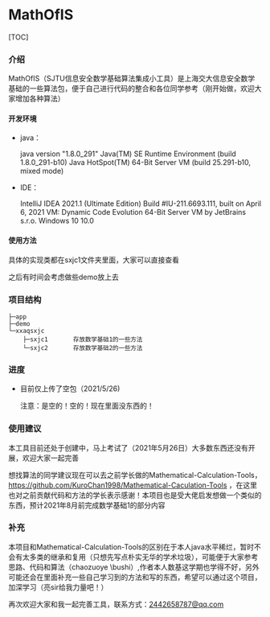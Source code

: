 # MathOfIS



[TOC]

### 介绍

MathOfIS（SJTU信息安全数学基础算法集成小工具）是上海交大信息安全数学基础的一些算法包，便于自己进行代码的整合和各位同学参考（刚开始做，欢迎大家增加各种算法）

#### 开发环境

- java：

  java version "1.8.0_291"
  Java(TM) SE Runtime Environment (build 1.8.0_291-b10)
  Java HotSpot(TM) 64-Bit Server VM (build 25.291-b10, mixed mode)

- IDE：

  IntelliJ IDEA 2021.1 (Ultimate Edition)
  Build #IU-211.6693.111, built on April 6, 2021
  VM: Dynamic Code Evolution 64-Bit Server VM by JetBrains s.r.o.
  Windows 10 10.0

#### 使用方法

具体的实现类都在sxjc1文件夹里面，大家可以直接查看

之后有时间会考虑做些demo放上去

### 项目结构
````
├─app
├─demo
└─xxaqsxjc
    ├─sxjc1       存放数学基础1的一些方法
    └─sxjc2       存放数学基础2的一些方法
````


### 进度

- 目前仅上传了空包（2021/5/26) 

  注意：是空的！空的！现在里面没东西的！
  
  

### 使用建议

本工具目前还处于创建中，马上考试了（2021年5月26日）大多数东西还没有开展，欢迎大家一起完善

想找算法的同学建议现在可以去之前学长做的Mathematical-Calculation-Tools，https://github.com/KuroChan1998/Mathematical-Caculation-Tools ，在这里也对之前贡献代码和方法的学长表示感谢！本项目也是受大佬启发想做一个类似的东西，预计2021年8月前完成数学基础1的部分内容

###  补充
本项目和Mathematical-Calculation-Tools的区别在于本人java水平稀烂，暂时不会有太多类的继承和复用（只想先写点朴实无华的学术垃圾），可能便于大家参考思路、代码和算法（chaozuoye \bushi）,作者本人数基这学期也学得不好，另外可能还会在里面补充一些自己学习到的方法和写的东西，希望可以通过这个项目，加深学习（亮sir给我力量吧！）

再次欢迎大家和我一起完善工具，联系方式：2442658787@qq.com

